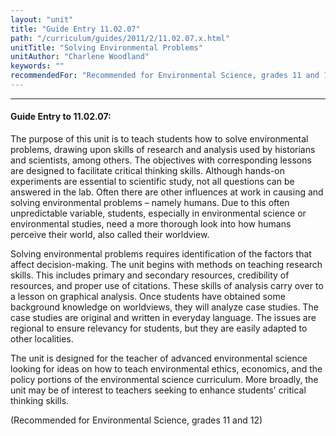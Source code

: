 ```yaml
---
layout: "unit"
title: "Guide Entry 11.02.07"
path: "/curriculum/guides/2011/2/11.02.07.x.html"
unitTitle: "Solving Environmental Problems"
unitAuthor: "Charlene Woodland"
keywords: ""
recommendedFor: "Recommended for Environmental Science, grades 11 and 12"
---
```

<body>
<hr/>
 <h4>
  Guide Entry to 11.02.07:
 </h4>
 <p>
  The purpose of this unit is to teach students how to solve environmental problems, drawing upon skills of research and analysis used by historians and scientists, among others. The objectives with corresponding lessons are designed to facilitate critical thinking skills. Although hands-on experiments are essential to scientific study, not all questions can be answered in the lab. Often there are other influences at work in causing and solving environmental problems – namely humans. Due to this often unpredictable variable, students, especially in environmental science or environmental studies, need a more thorough look into how humans perceive their world, also called their worldview.
 </p>
<p>
  Solving environmental problems requires identification of the factors that affect decision-making. The unit begins with methods on teaching research skills. This includes primary and secondary resources, credibility of resources, and proper use of citations. These skills of analysis carry over to a lesson on graphical analysis. Once students have obtained some background knowledge on worldviews, they will analyze case studies. The case studies are original and written in everyday language. The issues are regional to ensure relevancy for students, but they are easily adapted to other localities.
 </p>
<p>
  The unit is designed for the teacher of advanced environmental science looking for ideas on how to teach environmental ethics, economics, and the policy portions of the environmental science curriculum. More broadly, the unit may be of interest to teachers seeking to enhance students' critical thinking skills.
 </p>
<p>
  (Recommended for Environmental Science, grades 11 and 12)
 </p>

</body>
